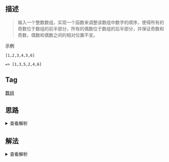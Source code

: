 ## 描述

> 输入一个整数数组，实现一个函数来调整该数组中数字的顺序，使得所有的奇数位于数组的前半部分，所有的偶数位于数组的后半部分，并保证奇数和奇数，偶数和偶数之间的相对位置不变。

示例

```
[1,2,3,4,5,6]

=> [1,3,5,2,4,6]
```

## Tag

[数组](/_posts/sort#数组)

## 思路

<details>
<summary>查看解析</summary>

最容易想到的一个方案是遍历一遍数组，将奇数和偶数的值都找出来并且用额外的空间存储，直接将两个数组进行拼接，整体的空间复杂度为 O(n)，时间复杂度为 O(n)

执行效率倒不复杂，但是有没有原地排序的方案？

当然有，我们可以在遍历数组的时候遇到奇数则继续遍历，遇到偶数则往后搜索，将其和之后的偶数序列与之后的第一个奇数交换顺序，时间复杂度为 O(n^2)，但是空间复杂度降为了 O(1)

</details>

## 解法

<details>
<summary>查看解析</summary>

```js
function reOrderArray(array) {
	function isOdd(num) {
		return num & 1
	}
	for (let i = 0; i < array.length; i++) {
		if (!isOdd(array[i])) {
			let j = i + 1
			while (j < array.length) {
				if (isOdd(array[j])) {
					let temp = array[j]
					while (j > i) {
						array[j] = array[j - 1]
						j--
					}
					array[i] = temp
					break
				}
				j++
			}
			if (j === array.length) return array
		}
	}
	return array
}
```

</details>
